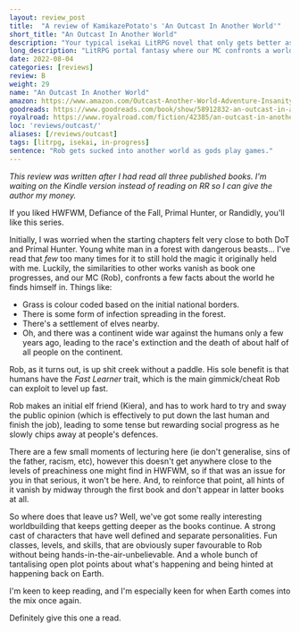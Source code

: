 ```yaml
---
layout: review_post
title:  "A review of KamikazePotato's 'An Outcast In Another World'"
short_title: "An Outcast In Another World"
description: "Your typical isekai LitRPG novel that only gets better as it goes on through rich characters, good humour, and a great overaching plot."
long_description: "LitRPG portal fantasy where our MC confronts a world in which humans are recently extinct."
date: 2022-08-04
categories: [reviews]
review: B
weight: 29
name: "An Outcast In Another World"
amazon: https://www.amazon.com/Outcast-Another-World-Adventure-Insanity-ebook/dp/B09FZ16ZNT
goodreads: https://www.goodreads.com/book/show/58912832-an-outcast-in-another-world
royalroad: https://www.royalroad.com/fiction/42385/an-outcast-in-another-world-subtitle-is-insanity
loc: 'reviews/outcast/'
aliases: [/reviews/outcast]
tags: [litrpg, isekai, in-progress]
sentence: "Rob gets sucked into another world as gods play games."
---
```


*This review was written after I had read all three published books. I'm waiting on the Kindle version instead of reading on RR so I can give the author my money.*

If you liked HWFWM, Defiance of the Fall, Primal Hunter, or Randidly, you'll like this series.

Initially, I was worried when the starting chapters felt very close to both DoT and Primal Hunter. Young white man in a forest with dangerous beasts... I've read that *few* too many times for it to still hold the magic it originally held with me. Luckily, the similarities to other works vanish as book one progresses, and our MC (Rob), confronts a few facts about the world he finds himself in. Things like:

* Grass is colour coded based on the initial national borders.
* There is some form of infection spreading in the forest.
* There's a settlement of elves nearby.
* Oh, and there was a continent wide war against the humans only a few years ago, leading to the race's extinction and the death of about half of all people on the continent.

Rob, as it turns out, is up shit creek without a paddle. His sole benefit is that humans have the *Fast Learner* trait, which is the main gimmick/cheat Rob can exploit to level up fast.

Rob makes an initial elf friend (Kiera), and has to work hard to try and sway the public opinion (which is effectively to put down the last human and finish the job), leading to some tense but rewarding social progress as he slowly chips away at people's defences. 

There are a few small moments of lecturing here (ie don't generalise, sins of the father, racism, etc), however this doesn't get anywhere close to the levels of preachiness one might find in HWFWM, so if that was an issue for you in that serious, it won't be here. And, to reinforce that point, all hints of it vanish by midway through the first book and don't appear in latter books at all.

So where does that leave us? Well, we've got some really interesting worldbuilding that keeps getting deeper as the books continue. A strong cast of characters that have well defined and separate personalities. Fun classes, levels, and skills, that are obviously super favourable to Rob without being hands-in-the-air-unbelievable. And a whole bunch of tantalising open plot points about what's happening and being hinted at happening back on Earth.

I'm keen to keep reading, and I'm especially keen for when Earth comes into the mix once again.

Definitely give this one a read.